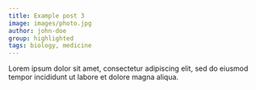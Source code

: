 ```yaml
---
title: Example post 3
image: images/photo.jpg
author: john-doe
group: highlighted
tags: biology, medicine
---
```


Lorem ipsum dolor sit amet, consectetur adipiscing elit, sed do eiusmod tempor incididunt ut labore et dolore magna aliqua.
